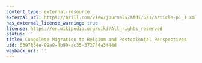 ```yaml
---
content_type: external-resource
external_url: https://brill.com/view/journals/afdi/6/1/article-p1_1.xml?language=en
has_external_license_warning: true
license: https://en.wikipedia.org/wiki/All_rights_reserved
status: ''
title: Congolese Migration to Belgium and Postcolonial Perspectives
uid: 0397834e-99a9-4b99-ac35-372744a3f44d
wayback_url: ''
---
```


